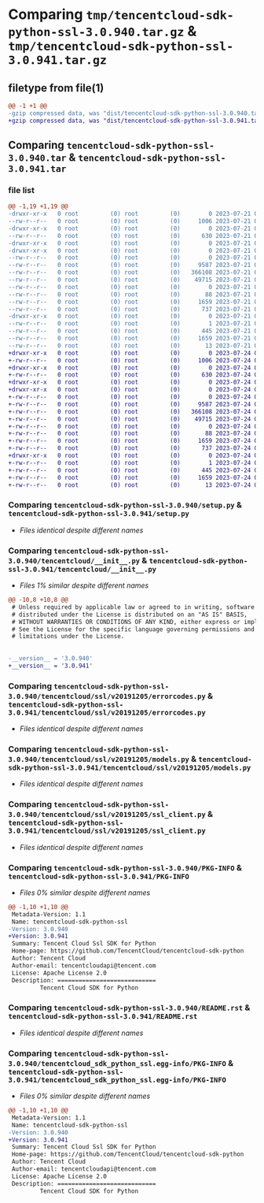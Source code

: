 # Comparing `tmp/tencentcloud-sdk-python-ssl-3.0.940.tar.gz` & `tmp/tencentcloud-sdk-python-ssl-3.0.941.tar.gz`

## filetype from file(1)

```diff
@@ -1 +1 @@
-gzip compressed data, was "dist/tencentcloud-sdk-python-ssl-3.0.940.tar", last modified: Fri Jul 21 00:49:01 2023, max compression
+gzip compressed data, was "dist/tencentcloud-sdk-python-ssl-3.0.941.tar", last modified: Mon Jul 24 00:43:16 2023, max compression
```

## Comparing `tencentcloud-sdk-python-ssl-3.0.940.tar` & `tencentcloud-sdk-python-ssl-3.0.941.tar`

### file list

```diff
@@ -1,19 +1,19 @@
-drwxr-xr-x   0 root         (0) root         (0)        0 2023-07-21 00:49:01.000000 tencentcloud-sdk-python-ssl-3.0.940/
--rw-r--r--   0 root         (0) root         (0)     1006 2023-07-21 00:49:01.000000 tencentcloud-sdk-python-ssl-3.0.940/setup.py
-drwxr-xr-x   0 root         (0) root         (0)        0 2023-07-21 00:49:01.000000 tencentcloud-sdk-python-ssl-3.0.940/tencentcloud/
--rw-r--r--   0 root         (0) root         (0)      630 2023-07-21 00:49:01.000000 tencentcloud-sdk-python-ssl-3.0.940/tencentcloud/__init__.py
-drwxr-xr-x   0 root         (0) root         (0)        0 2023-07-21 00:49:01.000000 tencentcloud-sdk-python-ssl-3.0.940/tencentcloud/ssl/
-drwxr-xr-x   0 root         (0) root         (0)        0 2023-07-21 00:49:01.000000 tencentcloud-sdk-python-ssl-3.0.940/tencentcloud/ssl/v20191205/
--rw-r--r--   0 root         (0) root         (0)        0 2023-07-21 00:49:01.000000 tencentcloud-sdk-python-ssl-3.0.940/tencentcloud/ssl/v20191205/__init__.py
--rw-r--r--   0 root         (0) root         (0)     9587 2023-07-21 00:49:01.000000 tencentcloud-sdk-python-ssl-3.0.940/tencentcloud/ssl/v20191205/errorcodes.py
--rw-r--r--   0 root         (0) root         (0)   366108 2023-07-21 00:49:01.000000 tencentcloud-sdk-python-ssl-3.0.940/tencentcloud/ssl/v20191205/models.py
--rw-r--r--   0 root         (0) root         (0)    49715 2023-07-21 00:49:01.000000 tencentcloud-sdk-python-ssl-3.0.940/tencentcloud/ssl/v20191205/ssl_client.py
--rw-r--r--   0 root         (0) root         (0)        0 2023-07-21 00:49:01.000000 tencentcloud-sdk-python-ssl-3.0.940/tencentcloud/ssl/__init__.py
--rw-r--r--   0 root         (0) root         (0)       88 2023-07-21 00:49:01.000000 tencentcloud-sdk-python-ssl-3.0.940/setup.cfg
--rw-r--r--   0 root         (0) root         (0)     1659 2023-07-21 00:49:01.000000 tencentcloud-sdk-python-ssl-3.0.940/PKG-INFO
--rw-r--r--   0 root         (0) root         (0)      737 2023-07-21 00:49:01.000000 tencentcloud-sdk-python-ssl-3.0.940/README.rst
-drwxr-xr-x   0 root         (0) root         (0)        0 2023-07-21 00:49:01.000000 tencentcloud-sdk-python-ssl-3.0.940/tencentcloud_sdk_python_ssl.egg-info/
--rw-r--r--   0 root         (0) root         (0)        1 2023-07-21 00:49:01.000000 tencentcloud-sdk-python-ssl-3.0.940/tencentcloud_sdk_python_ssl.egg-info/dependency_links.txt
--rw-r--r--   0 root         (0) root         (0)      445 2023-07-21 00:49:01.000000 tencentcloud-sdk-python-ssl-3.0.940/tencentcloud_sdk_python_ssl.egg-info/SOURCES.txt
--rw-r--r--   0 root         (0) root         (0)     1659 2023-07-21 00:49:01.000000 tencentcloud-sdk-python-ssl-3.0.940/tencentcloud_sdk_python_ssl.egg-info/PKG-INFO
--rw-r--r--   0 root         (0) root         (0)       13 2023-07-21 00:49:01.000000 tencentcloud-sdk-python-ssl-3.0.940/tencentcloud_sdk_python_ssl.egg-info/top_level.txt
+drwxr-xr-x   0 root         (0) root         (0)        0 2023-07-24 00:43:16.000000 tencentcloud-sdk-python-ssl-3.0.941/
+-rw-r--r--   0 root         (0) root         (0)     1006 2023-07-24 00:43:16.000000 tencentcloud-sdk-python-ssl-3.0.941/setup.py
+drwxr-xr-x   0 root         (0) root         (0)        0 2023-07-24 00:43:16.000000 tencentcloud-sdk-python-ssl-3.0.941/tencentcloud/
+-rw-r--r--   0 root         (0) root         (0)      630 2023-07-24 00:43:16.000000 tencentcloud-sdk-python-ssl-3.0.941/tencentcloud/__init__.py
+drwxr-xr-x   0 root         (0) root         (0)        0 2023-07-24 00:43:16.000000 tencentcloud-sdk-python-ssl-3.0.941/tencentcloud/ssl/
+drwxr-xr-x   0 root         (0) root         (0)        0 2023-07-24 00:43:16.000000 tencentcloud-sdk-python-ssl-3.0.941/tencentcloud/ssl/v20191205/
+-rw-r--r--   0 root         (0) root         (0)        0 2023-07-24 00:43:16.000000 tencentcloud-sdk-python-ssl-3.0.941/tencentcloud/ssl/v20191205/__init__.py
+-rw-r--r--   0 root         (0) root         (0)     9587 2023-07-24 00:43:16.000000 tencentcloud-sdk-python-ssl-3.0.941/tencentcloud/ssl/v20191205/errorcodes.py
+-rw-r--r--   0 root         (0) root         (0)   366108 2023-07-24 00:43:16.000000 tencentcloud-sdk-python-ssl-3.0.941/tencentcloud/ssl/v20191205/models.py
+-rw-r--r--   0 root         (0) root         (0)    49715 2023-07-24 00:43:16.000000 tencentcloud-sdk-python-ssl-3.0.941/tencentcloud/ssl/v20191205/ssl_client.py
+-rw-r--r--   0 root         (0) root         (0)        0 2023-07-24 00:43:16.000000 tencentcloud-sdk-python-ssl-3.0.941/tencentcloud/ssl/__init__.py
+-rw-r--r--   0 root         (0) root         (0)       88 2023-07-24 00:43:16.000000 tencentcloud-sdk-python-ssl-3.0.941/setup.cfg
+-rw-r--r--   0 root         (0) root         (0)     1659 2023-07-24 00:43:16.000000 tencentcloud-sdk-python-ssl-3.0.941/PKG-INFO
+-rw-r--r--   0 root         (0) root         (0)      737 2023-07-24 00:43:16.000000 tencentcloud-sdk-python-ssl-3.0.941/README.rst
+drwxr-xr-x   0 root         (0) root         (0)        0 2023-07-24 00:43:16.000000 tencentcloud-sdk-python-ssl-3.0.941/tencentcloud_sdk_python_ssl.egg-info/
+-rw-r--r--   0 root         (0) root         (0)        1 2023-07-24 00:43:16.000000 tencentcloud-sdk-python-ssl-3.0.941/tencentcloud_sdk_python_ssl.egg-info/dependency_links.txt
+-rw-r--r--   0 root         (0) root         (0)      445 2023-07-24 00:43:16.000000 tencentcloud-sdk-python-ssl-3.0.941/tencentcloud_sdk_python_ssl.egg-info/SOURCES.txt
+-rw-r--r--   0 root         (0) root         (0)     1659 2023-07-24 00:43:16.000000 tencentcloud-sdk-python-ssl-3.0.941/tencentcloud_sdk_python_ssl.egg-info/PKG-INFO
+-rw-r--r--   0 root         (0) root         (0)       13 2023-07-24 00:43:16.000000 tencentcloud-sdk-python-ssl-3.0.941/tencentcloud_sdk_python_ssl.egg-info/top_level.txt
```

### Comparing `tencentcloud-sdk-python-ssl-3.0.940/setup.py` & `tencentcloud-sdk-python-ssl-3.0.941/setup.py`

 * *Files identical despite different names*

### Comparing `tencentcloud-sdk-python-ssl-3.0.940/tencentcloud/__init__.py` & `tencentcloud-sdk-python-ssl-3.0.941/tencentcloud/__init__.py`

 * *Files 1% similar despite different names*

```diff
@@ -10,8 +10,8 @@
 # Unless required by applicable law or agreed to in writing, software
 # distributed under the License is distributed on an "AS IS" BASIS,
 # WITHOUT WARRANTIES OR CONDITIONS OF ANY KIND, either express or implied.
 # See the License for the specific language governing permissions and
 # limitations under the License.
 
 
-__version__ = '3.0.940'
+__version__ = '3.0.941'
```

### Comparing `tencentcloud-sdk-python-ssl-3.0.940/tencentcloud/ssl/v20191205/errorcodes.py` & `tencentcloud-sdk-python-ssl-3.0.941/tencentcloud/ssl/v20191205/errorcodes.py`

 * *Files identical despite different names*

### Comparing `tencentcloud-sdk-python-ssl-3.0.940/tencentcloud/ssl/v20191205/models.py` & `tencentcloud-sdk-python-ssl-3.0.941/tencentcloud/ssl/v20191205/models.py`

 * *Files identical despite different names*

### Comparing `tencentcloud-sdk-python-ssl-3.0.940/tencentcloud/ssl/v20191205/ssl_client.py` & `tencentcloud-sdk-python-ssl-3.0.941/tencentcloud/ssl/v20191205/ssl_client.py`

 * *Files identical despite different names*

### Comparing `tencentcloud-sdk-python-ssl-3.0.940/PKG-INFO` & `tencentcloud-sdk-python-ssl-3.0.941/PKG-INFO`

 * *Files 0% similar despite different names*

```diff
@@ -1,10 +1,10 @@
 Metadata-Version: 1.1
 Name: tencentcloud-sdk-python-ssl
-Version: 3.0.940
+Version: 3.0.941
 Summary: Tencent Cloud Ssl SDK for Python
 Home-page: https://github.com/TencentCloud/tencentcloud-sdk-python
 Author: Tencent Cloud
 Author-email: tencentcloudapi@tencent.com
 License: Apache License 2.0
 Description: ============================
         Tencent Cloud SDK for Python
```

### Comparing `tencentcloud-sdk-python-ssl-3.0.940/README.rst` & `tencentcloud-sdk-python-ssl-3.0.941/README.rst`

 * *Files identical despite different names*

### Comparing `tencentcloud-sdk-python-ssl-3.0.940/tencentcloud_sdk_python_ssl.egg-info/PKG-INFO` & `tencentcloud-sdk-python-ssl-3.0.941/tencentcloud_sdk_python_ssl.egg-info/PKG-INFO`

 * *Files 0% similar despite different names*

```diff
@@ -1,10 +1,10 @@
 Metadata-Version: 1.1
 Name: tencentcloud-sdk-python-ssl
-Version: 3.0.940
+Version: 3.0.941
 Summary: Tencent Cloud Ssl SDK for Python
 Home-page: https://github.com/TencentCloud/tencentcloud-sdk-python
 Author: Tencent Cloud
 Author-email: tencentcloudapi@tencent.com
 License: Apache License 2.0
 Description: ============================
         Tencent Cloud SDK for Python
```

